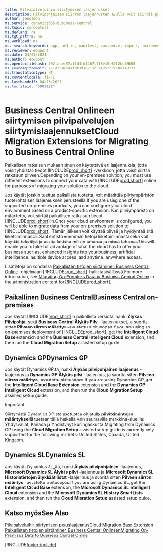```yaml
---
title: Pilvipalveluihin siirtymisen laajennukset
description: Pilvipohjaisen siirron laajennusten avulla voit siirtää paikallisen datan Business Central -verkkopalveluun. Nämä laajennukset siirtävät sisäiset tiedot pilveen, jotta voit käyttää Business Centralin tietoja verkossa aiemmin luotujen tietojesi kanssa.
author: jenolson
ms.service: dynamics365-business-central
ms.topic: conceptual
ms.devlang: na
ms.tgt_pltfrm: na
ms.workload: na
ms. search.keywords: app, add-in, manifest, customize, import, implement
ms.reviewer: edupont
ms.date: 04/01/2021
ms.author: edupont
ms.openlocfilehash: f02face497affd1fd1467c118e10e69f2be39b85
ms.sourcegitcommit: 951d3c9d541f0b1d26712d37e253c2958dae3321
ms.translationtype: HT
ms.contentlocale: fi-FI
ms.lasthandoff: 04/13/2021
ms.locfileid: "5889122"
---
```

# <a name="cloud-migration-extensions-for-migrating-to-business-central-online"></a><span data-ttu-id="c4230-104">Business Central Onlineen siirtymisen pilvipalvelujen siirtymislaajennukset</span><span class="sxs-lookup"><span data-stu-id="c4230-104">Cloud Migration Extensions for Migrating to Business Central Online</span></span>

<span data-ttu-id="c4230-105">Paikallisen ratkaisun mukaan sinun on käytettävä eri laajennuksia, jotta voisit yhdistää tiedot [!INCLUDE[prod_short](includes/prod_short.md)] -verkkoon, jotta voisit siirtää ratkaisun pilveen.</span><span class="sxs-lookup"><span data-stu-id="c4230-105">Depending on your on-premises solution, you must use different extensions to connect your data with [!INCLUDE[prod_short](includes/prod_short.md)] online for purposes of migrating your solution to the cloud.</span></span>  

<span data-ttu-id="c4230-106">Jos käytät jotakin tuettua paikallista tuotetta, voit määrittää pilviympäristön tuotekohtaisen laajennuksen perusteella.</span><span class="sxs-lookup"><span data-stu-id="c4230-106">If you are using one of the supported on-premises products, you can configure your cloud environment based on a product-specific extension.</span></span> <span data-ttu-id="c4230-107">Kun pilviympäristö on määritetty, voit siirtää paikallisen ratkaisun tiedot [!INCLUDE[prod_short](includes/prod_short.md)]iin.</span><span class="sxs-lookup"><span data-stu-id="c4230-107">Once your cloud environment is configured, you will be able to migrate data from your on-premises solution to [!INCLUDE[prod_short](includes/prod_short.md)].</span></span> <span data-ttu-id="c4230-108">Tämän jälkeen voit käyttää pilveä ja hyödyntää sitä liiketoiminnassa. Saat entistä enemmän tietoja liiketoiminnasta sekä voit käyttää tekoälyä ja useita laitteita milloin tahansa ja missä tahansa.</span><span class="sxs-lookup"><span data-stu-id="c4230-108">This will enable you to take full advantage of what the cloud has to offer your business such as, enhanced insights into your business, artificial intelligence, multiple device access, and anytime, anywhere access.</span></span>  

<span data-ttu-id="c4230-109">Lisätietoja on kohdassa [Paikallisten tietojen siirtäminen Business Central Online](/dynamics365/business-central/dev-itpro/administration/migrate-data) -ohjelmaan [!INCLUDE[prod_short](includes/prod_short.md)]-hallintasisällössä.</span><span class="sxs-lookup"><span data-stu-id="c4230-109">For more information, see [Migrating On-Premises Data to Business Central Online](/dynamics365/business-central/dev-itpro/administration/migrate-data) in the administration content for [!INCLUDE[prod_short](includes/prod_short.md)].</span></span>  

## <a name="business-central-on-premises"></a><span data-ttu-id="c4230-110">Paikallinen Business Central</span><span class="sxs-lookup"><span data-stu-id="c4230-110">Business Central on-premises</span></span>

<span data-ttu-id="c4230-111">Jos käytät [!INCLUDE[prod_short](includes/prod_short.md)]in paikallista versiota, hanki **Älykäs Pilvipohja**, sekä **Business Central Älykäs Pilvi** -laajennukset, ja suorita sitten **Pilveen siirron määritys** -avustettu aloitusopas.</span><span class="sxs-lookup"><span data-stu-id="c4230-111">If you are using an on-premises deployment of [!INCLUDE[prod_short](includes/prod_short.md)], get the **Intelligent Cloud Base** extension and the **Business Central Intelligent Cloud** extension, and then run the **Cloud Migration Setup** assisted setup guide.</span></span>  

## <a name="dynamics-gp"></a><span data-ttu-id="c4230-112">Dynamics GP</span><span class="sxs-lookup"><span data-stu-id="c4230-112">Dynamics GP</span></span>

<span data-ttu-id="c4230-113">Jos käytät Dynamics GP:tä, hanki **Älykäs pilvipohjainen laajennus** -laajennus ja **Dynamics GP Älykäs pilvi** -laajennus, ja suorita sitten **Pilveen siirron määritys** -avustettu aloitusopas.</span><span class="sxs-lookup"><span data-stu-id="c4230-113">If you are using Dynamics GP,  get the **Intelligent Cloud Base Extension** extension and the **Dynamics GP Intelligent Cloud** extension, and then run the **Cloud Migration Setup** assisted setup guide.</span></span>  

> [!IMPORTANT]
> <span data-ttu-id="c4230-114">Siirtymistä Dynamics GP:stä asetusten ohjatulla **pilvitoimintojen määrityksellä** tuetaan tällä hetkellä vain seuraavilla markkina-alueilla: Yhdysvallat, Kanada ja Yhdistynyt kuningaskunta.</span><span class="sxs-lookup"><span data-stu-id="c4230-114">Migrating from Dynamics GP using the **Cloud Migration Setup** assisted setup guide is currently only supported for the following markets: United States, Canada, United Kingdom.</span></span>

## <a name="dynamics-sl"></a><span data-ttu-id="c4230-115">Dynamics SL</span><span class="sxs-lookup"><span data-stu-id="c4230-115">Dynamics SL</span></span>

<span data-ttu-id="c4230-116">Jos käytät Dynamics SL_ää, hanki **Älykäs pilvipohjainen** -laajennus, **Microsoft Dynamics SL Älykäs pilvi** -laajennus ja **Microsoft Dynamics SL Historiatietojen älykkäät listat** -laajennus ja suorita sitten **Pilveen siirron määritys** -avustettu aloitusopas.</span><span class="sxs-lookup"><span data-stu-id="c4230-116">If you are using Dynamics SL, get the **Intelligent Cloud Base** extension, the **Microsoft Dynamics SL Intelligent Cloud** extension and the **Microsoft Dynamics SL History SmartLists** extension, and then run the **Cloud Migration Setup** assisted setup guide.</span></span>  

## <a name="see-also"></a><span data-ttu-id="c4230-117">Katso myös</span><span class="sxs-lookup"><span data-stu-id="c4230-117">See Also</span></span>

[<span data-ttu-id="c4230-118">Pilvipalveluihin siirtymisen peruslaajennus</span><span class="sxs-lookup"><span data-stu-id="c4230-118">Cloud Migration Base Extension</span></span>](ui-extensions-intelligent-cloud.md)  
[<span data-ttu-id="c4230-119">Paikallisten tietojen siirtäminen Business Central Onlineen</span><span class="sxs-lookup"><span data-stu-id="c4230-119">Migrating On-Premises Data to Business Central Online</span></span>](/dynamics365/business-central/dev-itpro/administration/migrate-data)  

[!INCLUDE[footer-include](includes/footer-banner.md)]